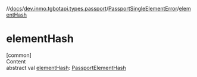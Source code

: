 //[docs](../../../index.md)/[dev.inmo.tgbotapi.types.passport](../index.md)/[PassportSingleElementError](index.md)/[elementHash](element-hash.md)



# elementHash  
[common]  
Content  
abstract val [elementHash](element-hash.md): [PassportElementHash](../../dev.inmo.tgbotapi.types.passport.encrypted.abstracts/index.md#%5Bdev.inmo.tgbotapi.types.passport.encrypted.abstracts%2FPassportElementHash%2F%2F%2FPointingToDeclaration%2F%5D%2FClasslikes%2F625018081)  



